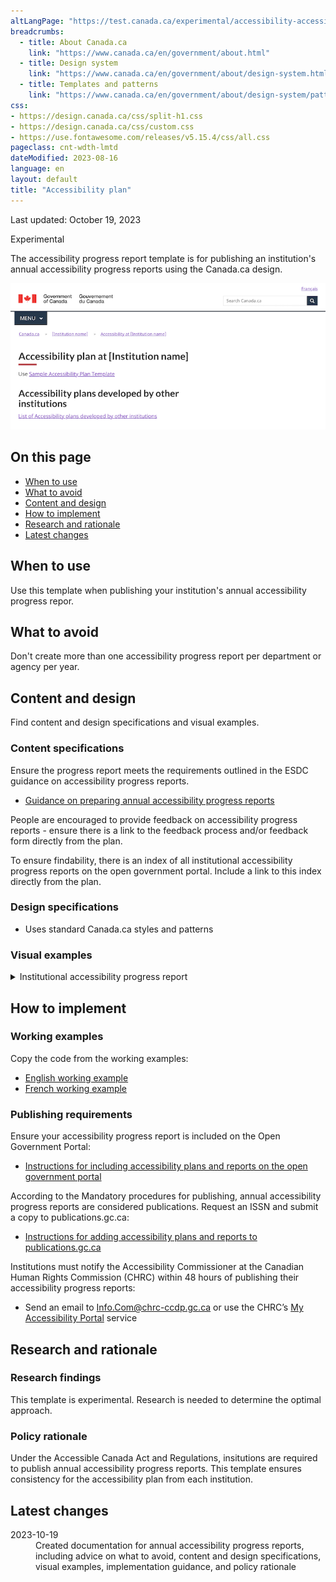 ```yaml
---
altLangPage: "https://test.canada.ca/experimental/accessibility-accessibilite/plans-ministeriels.html"
breadcrumbs:
  - title: About Canada.ca
    link: "https://www.canada.ca/en/government/about.html"
  - title: Design system
    link: "https://www.canada.ca/en/government/about/design-system.html"
  - title: Templates and patterns
    link: "https://www.canada.ca/en/government/about/design-system/pattern-library.html"
css:
- https://design.canada.ca/css/split-h1.css
- https://design.canada.ca/css/custom.css
- https://use.fontawesome.com/releases/v5.15.4/css/all.css
pageclass: cnt-wdth-lmtd
dateModified: 2023-08-16
language: en
layout: default
title: "Accessibility plan"
---
```


<p class="small">Last updated: October 19, 2023</p>

<p><span class="label label-warning">Experimental</span></p>

The accessibility progress report template is for publishing an institution's annual accessibility progress reports using the Canada.ca design. 

<img src="./images/accessibility-plan-en.png" class="pattern-demo img-responsive" alt="Screen capture of the template for an institution's accessibility plan"> 


## On this page

*   [When to use](#when-to-use)
*   [What to avoid](#what-to-avoid)
*   [Content and design](#content-and-design)
*   [How to implement](#how)
*   [Research and rationale](#research)
*   [Latest changes](#latest)



## When to use

Use this template when publishing your institution's annual accessibility progress repor.



## What to avoid

Don't create more than one accessibility progress report per department or agency per year.



## Content and design

Find content and design specifications and visual examples.


### Content specifications

Ensure the progress report meets the requirements outlined in the ESDC guidance on accessibility progress reports. 

*  [Guidance on preparing annual accessibility progress reports](https://www.canada.ca/en/employment-social-development/programs/accessible-canada-regulations-guidance/progress-reports/preparing.html)

People are encouraged to provide feedback on accessibility progress reports - ensure there is a link to the feedback process and/or feedback form directly from the plan.

To ensure findability, there is an index of all institutional accessibility progress reports on the open government portal. Include a link to this index directly from the plan. 


### Design specifications

* Uses standard Canada.ca styles and patterns


### Visual examples

<div class="row">
   <div class="col-md-8">
      <details>
         <summary class="bg-info">Institutional accessibility progress report</summary>
         <figure>
            <img src="./images/accessibility-plan-en.png">
            <figcaption>
               <details>
                  <summary>Detailed description</summary>
                  <p>Screenshot of a template for an institutional accessibility progress report. Under the title '2023 progress report - Accessibility at [Instiution name], you can find a link to guidance on preparing progress reports, followed by a heading 'Accessibility progress reports developed by other institutions', then a link to the list of accessibility progress reports developed by other institutions.</p>
               </details>
            </figcaption>
         </figure>
      </details>
   </div>
</div>


## How to implement


### Working examples

Copy the code from the working examples:

* [English working example](accessibility-plan-example.html) 
* [French working example](#)


### Publishing requirements

Ensure your accessibility progress report is included on the Open Government Portal: 

*  [Instructions for including accessibility plans and reports on the open government portal](#)

According to the Mandatory procedures for publishing, annual accessibility progress reports are considered publications. Request an ISSN and submit a copy to publications.gc.ca:

* [Instructions for adding accessibility plans and reports to publications.gc.ca](#)

Institutions must notify the Accessibility Commissioner at the Canadian Human Rights Commission (CHRC) within 48 hours of publishing their accessibility progress reports: 

*  Send an email to Info.Com@chrc-ccdp.gc.ca or use the CHRC’s [My Accessibility Portal](https://www.accessibilitychrc.ca/en/notify-accessibility-commissioner) service



## Research and rationale


### Research findings

This template is experimental. Research is needed to determine the optimal approach.


### Policy rationale

Under the Accessible Canada Act and Regulations, insitutions are required to publish annual accessibility progress reports. This template ensures consistency for the accessibility plan from each institution. 



## Latest changes

<dl>
   <dt>
      <time>2023-10-19</time>
   </dt>
   <dd>Created documentation for annual accessibility progress reports, including advice on what to avoid, content and design specifications, visual examples, implementation guidance, and policy rationale</dd>
</dl>
